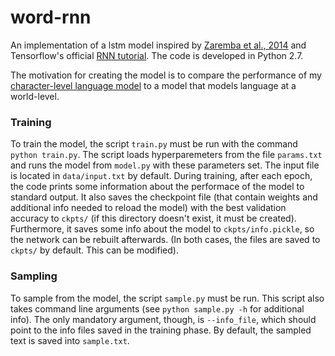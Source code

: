 # word-rnn

An implementation of a lstm model inspired by [Zaremba et al., 2014](https://arxiv.org/abs/1409.2329) and Tensorflow's official 
[RNN tutorial](https://www.tensorflow.org/tutorials/recurrent/). The code is developed in Python 2.7.

The motivation for creating the model is to compare the performance of my [character-level language model](https://github.com/sootlasten/char-rnn) 
to a model that models language at a world-level.

### Training
To train the model, the script `train.py` must be run with the command `python train.py`. The script loads hyperparemeters from the file
`params.txt` and runs the model from `model.py` with these parameters set. The input file is located in `data/input.txt` by default. 
During training, after each epoch, the code prints some information about the performace of the model to standard output. It also saves 
the checkpoint file (that contain weights and additional info needed to reload the model) with the best validation accuracy to `ckpts/` 
(if this directory doesn't exist, it must be created). Furthermore, it saves some info about the model to `ckpts/info.pickle`, so the 
network can be rebuilt afterwards. (In both cases, the files are saved to `ckpts/` by default. This can be modified). 
 
### Sampling
To sample from the model, the script `sample.py` must be run. This script also takes command line arguments (see `python sample.py -h` 
for additional info). The only mandatory argument, though, is `--info_file`, which should point to the info files saved in 
the training phase. By default, the sampled text is saved into `sample.txt`.

